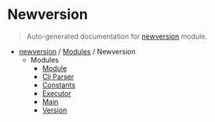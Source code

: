 # Newversion

> Auto-generated documentation for [newversion](https://github.com/vemel/newversion/blob/master/newversion/__init__.py) module.

- [newversion](../README.md#newversion---your-version-manager) / [Modules](../MODULES.md#newversion-modules) / Newversion
    - Modules
        - [Module](module.md#module)
        - [Cli Parser](cli_parser.md#cli-parser)
        - [Constants](constants.md#constants)
        - [Executor](executor.md#executor)
        - [Main](main.md#main)
        - [Version](version.md#version)
